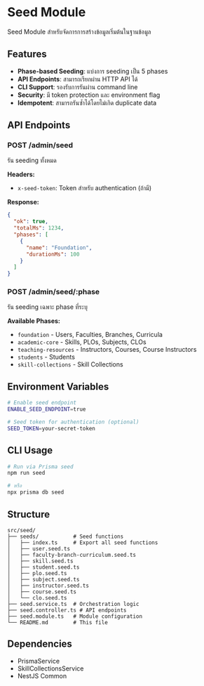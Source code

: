# Seed Module

Seed Module สำหรับจัดการการสร้างข้อมูลเริ่มต้นในฐานข้อมูล

## Features

- **Phase-based Seeding**: แบ่งการ seeding เป็น 5 phases
- **API Endpoints**: สามารถเรียกผ่าน HTTP API ได้
- **CLI Support**: รองรับการรันผ่าน command line
- **Security**: มี token protection และ environment flag
- **Idempotent**: สามารถรันซ้ำได้โดยไม่เกิด duplicate data

## API Endpoints

### POST /admin/seed
รัน seeding ทั้งหมด

**Headers:**
- `x-seed-token`: Token สำหรับ authentication (ถ้ามี)

**Response:**
```json
{
  "ok": true,
  "totalMs": 1234,
  "phases": [
    {
      "name": "Foundation",
      "durationMs": 100
    }
  ]
}
```

### POST /admin/seed/:phase
รัน seeding เฉพาะ phase ที่ระบุ

**Available Phases:**
- `foundation` - Users, Faculties, Branches, Curricula
- `academic-core` - Skills, PLOs, Subjects, CLOs
- `teaching-resources` - Instructors, Courses, Course Instructors
- `students` - Students
- `skill-collections` - Skill Collections

## Environment Variables

```bash
# Enable seed endpoint
ENABLE_SEED_ENDPOINT=true

# Seed token for authentication (optional)
SEED_TOKEN=your-secret-token
```

## CLI Usage

```bash
# Run via Prisma seed
npm run seed

# หรือ
npx prisma db seed
```

## Structure

```
src/seed/
├── seeds/           # Seed functions
│   ├── index.ts     # Export all seed functions
│   ├── user.seed.ts
│   ├── faculty-branch-curriculum.seed.ts
│   ├── skill.seed.ts
│   ├── student.seed.ts
│   ├── plo.seed.ts
│   ├── subject.seed.ts
│   ├── instructor.seed.ts
│   ├── course.seed.ts
│   └── clo.seed.ts
├── seed.service.ts  # Orchestration logic
├── seed.controller.ts # API endpoints
├── seed.module.ts   # Module configuration
└── README.md        # This file
```

## Dependencies

- PrismaService
- SkillCollectionsService
- NestJS Common
